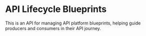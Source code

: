 # API Lifecycle Blueprints
This is an API for managing API platform blueprints, helping guide producers and consumers in their API journey.